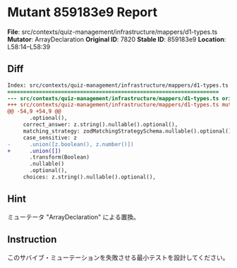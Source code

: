 # Mutant 859183e9 Report

**File**: src/contexts/quiz-management/infrastructure/mappers/d1-types.ts
**Mutator**: ArrayDeclaration
**Original ID**: 7820
**Stable ID**: 859183e9
**Location**: L58:14–L58:39

## Diff

```diff
Index: src/contexts/quiz-management/infrastructure/mappers/d1-types.ts
===================================================================
--- src/contexts/quiz-management/infrastructure/mappers/d1-types.ts	original
+++ src/contexts/quiz-management/infrastructure/mappers/d1-types.ts	mutated #7820
@@ -54,9 +54,9 @@
       .optional(),
     correct_answer: z.string().nullable().optional(),
     matching_strategy: zodMatchingStrategySchema.nullable().optional(),
     case_sensitive: z
-      .union([z.boolean(), z.number()])
+      .union([])
       .transform(Boolean)
       .nullable()
       .optional(),
     choices: z.string().nullable().optional(),
```

## Hint

ミューテータ "ArrayDeclaration" による置換。

## Instruction

このサバイブ・ミューテーションを失敗させる最小テストを設計してください。
